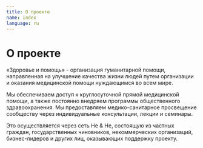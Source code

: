 ```yaml
---
title: О проекте
name: index
language: ru
---
```

# О проекте

«Здоровье и помощь» - организация гуманитарной помощи, направленная на улучшение качества жизни людей путем организации и оказания медицинской помощи нуждающимся во всем мире.

Мы обеспечиваем доступ к круглосуточной прямой медицинской помощи, а также постоянно внедряем программы общественного здравоохранения. Мы предоставляем медико-санитарное просвещение сообществу через индивидуальные консультации, лекции и семинары.

Это осуществляется через сеть He & He, состоящую из частных граждан, государственных чиновников, некоммерческих организаций, бизнес-лидеров и других лиц, оказывающих поддержку проекту.
